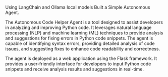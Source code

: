 Using LangChain and Ollama local models Built a Simple Autonomous Agent.

The Autonomous Code Helper Agent is a tool designed to assist developers in analyzing and improving Python code. It leverages natural language processing (NLP) and machine learning (ML) techniques to provide analysis and suggestions for fixing errors in Python code snippets. The agent is capable of identifying syntax errors, providing detailed analysis of code issues, and suggesting fixes to enhance code readability and correctness.

The agent is deployed as a web application using the Flask framework. It provides a user-friendly interface for developers to input Python code snippets and receive analysis results and suggestions in real-time.

